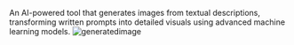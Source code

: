 An AI-powered tool that generates images from textual descriptions, transforming written prompts into detailed visuals using advanced machine learning models.
![generatedimage](https://github.com/user-attachments/assets/06c5d9a4-95bf-46bd-9e32-c2613a7d6bc2)
